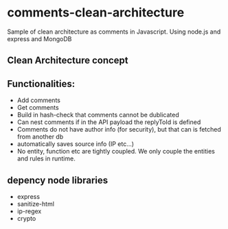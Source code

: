 # comments-clean-architecture
Sample of clean architecture as comments in Javascript. Using node.js and express and MongoDB



## Clean Architecture concept


## Functionalities:
- Add comments
- Get comments
- Build in hash-check that comments cannot be dublicated
- Can nest comments if in the API payload the replyToId is defined
- Comments do not have author info (for security), but that can is fetched from another db
- automatically saves source info (IP etc...)
- No entity, function etc are tightly coupled. We only couple the entities and rules in runtime.


## depency node libraries
- express
- sanitize-html
- ip-regex
- crypto

